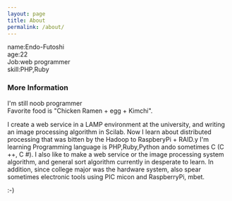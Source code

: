 ```yaml
---
layout: page
title: About
permalink: /about/
---
```

name:Endo-Futoshi  
age:22  
Job:web programmer  
skill:PHP,Ruby


### More Information
I'm still noob programmer  
Favorite food is "Chicken Ramen + egg + Kimchi".

I create a web service in a LAMP environment at the university, and writing an image processing algorithm in Scilab. Now I learn about distributed processing that was bitten by the Hadoop to RaspberyPi + RAID.y I'm learning Programming language is PHP,Ruby,Python ando sometimes C (C ++, C #).
I also like to make a web service or the image processing system algorithm, and  general sort algorithm currently in desperate to learn. In addition, since college major was the hardware system, also spear sometimes electronic tools using PIC micon and RaspberryPi, mbet.

:-)
